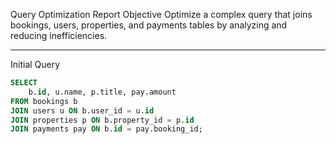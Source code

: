  Query Optimization Report
 Objective
Optimize a complex query that joins bookings, users, properties, and payments tables by analyzing and reducing inefficiencies.

---

 Initial Query

```sql
SELECT 
    b.id, u.name, p.title, pay.amount
FROM bookings b
JOIN users u ON b.user_id = u.id
JOIN properties p ON b.property_id = p.id
JOIN payments pay ON b.id = pay.booking_id;

